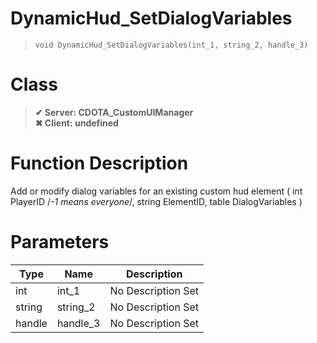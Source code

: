 # DynamicHud_SetDialogVariables
> `void DynamicHud_SetDialogVariables(int_1, string_2, handle_3)`
# Class
> __✔ Server: CDOTA_CustomUIManager__  
> __✖ Client: undefined__  
# Function Description
Add or modify dialog variables for an existing custom hud element ( int PlayerID /*-1 means everyone*/, string ElementID, table DialogVariables )
# Parameters
Type|Name|Description
--|--|--
int|int_1|No Description Set
string|string_2|No Description Set
handle|handle_3|No Description Set

